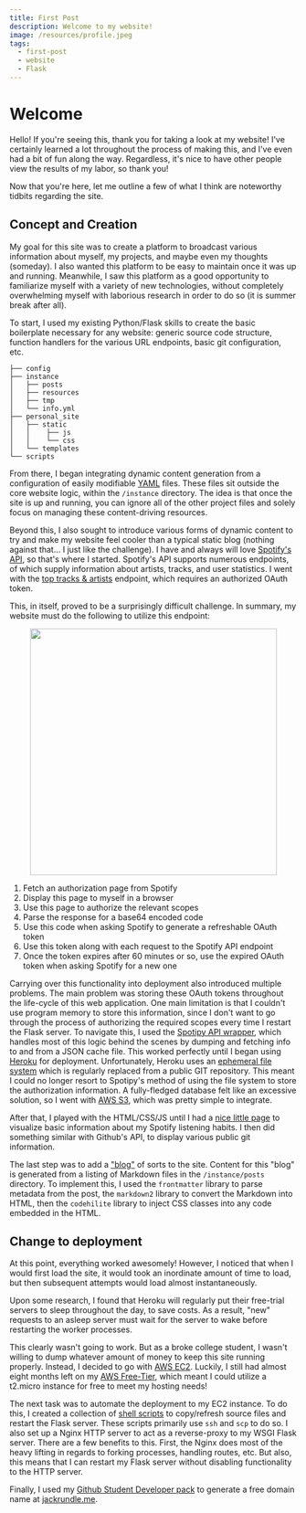 ```yaml
---
title: First Post
description: Welcome to my website!
image: /resources/profile.jpeg
tags:
  - first-post
  - website
  - Flask
---
```


# Welcome
Hello!  If you're seeing this, thank you for taking a look at my website!  I've certainly learned a lot throughout the process of making this, and I've even had a bit of fun along the way.  Regardless, it's nice to have other people view the results of my labor, so thank you!

Now that you're here, let me outline a few of what I think are noteworthy tidbits regarding the site.

## Concept and Creation
My goal for this site was to create a platform to broadcast various information about myself, my projects, and maybe even my thoughts (someday).
I also wanted this platform to be easy to maintain once it was up and running.
Meanwhile, I saw this platform as a good opportunity to familiarize myself with a variety of new technologies, without completely overwhelming myself with laborious research in order to do so (it is summer break after all).


To start, I used my existing Python/Flask skills to create the basic boilerplate necessary for any website: generic source code structure, function handlers for the various URL endpoints, basic git configuration, etc.

```none
├── config
├── instance
│   ├── posts
│   ├── resources
│   ├── tmp
│   └── info.yml
├── personal_site
│   ├── static
│   │    ├── js
│   │    └── css
│   └── templates
└── scripts
```

From there, I began integrating dynamic content generation from a configuration of easily modifiable [YAML](https://pyyaml.org/wiki/PyYAML) files.  These files sit outside the core website logic, within the `/instance` directory.
The idea is that once the site is up and running, you can ignore all of the other project files and solely focus on managing these content-driving resources.

Beyond this, I also sought to introduce various forms of dynamic content to try and make my website feel cooler than a typical static blog (nothing against that... I just like the challenge).
I have and always will love [Spotify's API](https://developer.spotify.com/documentation/web-api/), so that's where I started.
Spotify's API supports numerous endpoints, of which supply information about artists, tracks, and user statistics.
I went with the [top tracks & artists](https://developer.spotify.com/documentation/web-api/reference/personalization/get-users-top-artists-and-tracks/) endpoint, which requires an authorized OAuth token.

This, in itself, proved to be a surprisingly difficult challenge.  In summary, my website must do the following to utilize this endpoint:

<div style="text-align: center">
    <img src="/resources/authorization.png" style="width: 45vw;" />
</div>

1. Fetch an authorization page from Spotify
2. Display this page to myself in a browser
3. Use this page to authorize the relevant scopes
4. Parse the response for a base64 encoded code
5. Use this code when asking Spotify to generate a refreshable OAuth token 
6. Use this token along with each request to the Spotify API endpoint
7. Once the token expires after 60 minutes or so, use the expired OAuth token when asking Spotify for a new one


Carrying over this functionality into deployment also introduced multiple problems.  The main problem was storing these OAuth tokens throughout the life-cycle of this web application.
One main limitation is that I couldn't use program memory to store this information, since I don't want to go through the process of authorizing the required scopes every time I restart the Flask server.
To navigate this, I used the [Spotipy API wrapper](https://spotipy.readthedocs.io/en/2.13.0/), which handles most of this logic behind the scenes by dumping and fetching info to and from a JSON cache file.  This worked perfectly until I began using [Heroku](https://www.heroku.com/python#) for deployment.
Unfortunately, Heroku uses an [ephemeral file system](https://devcenter.heroku.com/articles/dynos#ephemeral-filesystem) which is regularly replaced from a public GIT repository.  This meant I could no longer resort to Spotipy's method of using the file system to store the authorization information.
A fully-fledged database felt like an excessive solution, so I went with [AWS S3](https://aws.amazon.com/s3/), which was pretty simple to integrate.

After that, I played with the HTML/CSS/JS until I had a [nice little page](/more) to visualize basic information about my Spotify listening habits.
I then did something similar with Github's API, to display various public git information.

The last step was to add a ["blog"](/posts) of sorts to the site.  Content for this "blog" is generated from a listing of Markdown files in the `/instance/posts` directory.
To implement this, I used the `frontmatter` library to parse metadata from the post, the `markdown2` library to convert the Markdown into HTML, then the `codehilite` library to inject CSS classes into any code embedded in the HTML.


## Change to deployment
At this point, everything worked awesomely!  However, I noticed that when I would first load the site, it would took an inordinate amount of time to load, but then subsequent attempts would load almost instantaneously.

Upon some research, I found that Heroku will regularly put their free-trial servers to sleep throughout the day, to save costs.  As a result, "new" requests to an asleep server must wait for the server to wake before restarting the worker processes.

This clearly wasn't going to work.  But as a broke college student, I wasn't willing to dump whatever amount of money to keep this site running properly.  Instead, I decided to go with [AWS EC2](https://aws.amazon.com/ec2/).
Luckily, I still had almost eight months left on my [AWS Free-Tier](https://aws.amazon.com/free), which meant I could utilize a t2.micro instance for free to meet my hosting needs!

The next task was to automate the deployment to my EC2 instance.  To do this, I created a collection of [shell scripts](https://github.com/jmrundle/personal_website/tree/master/scripts) to copy/refresh source files and restart the Flask server.
These scripts primarily use `ssh` and `scp` to do so.  I also set up a Nginx HTTP server to act as a reverse-proxy to my WSGI Flask server.  There are a few benefits to this.
First, the Nginx does most of the heavy lifting in regards to forking processes, handling routes, etc.  But also, this means that I can restart my Flask server without disabling functionality to the HTTP server.

Finally, I used my [Github Student Developer pack](https://education.github.com/pack) to generate a free domain name at [jackrundle.me](http://jackrundle.me).
